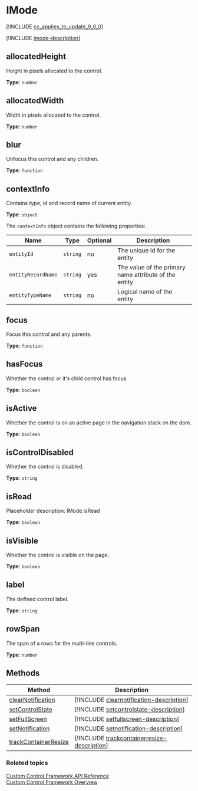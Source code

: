 # IMode

[!INCLUDE [cc_applies_to_update_9_0_0](../../../includes/cc_applies_to_update_9_0_0.md)]

[!INCLUDE [imode-description](includes/imode-description.md)]

## allocatedHeight

Height in pixels allocated to the control.

**Type**: `number`



## allocatedWidth

Width in pixels allocated to the control.

**Type**: `number`



## blur

Unfocus this control and any children.

**Type**: `function`



## contextInfo

Contains type, id and record name of current entity.

**Type**: `object`

<!-- IContextInfo -->

The `contextInfo` object contains the following properties:

|Name|Type|Optional|Description|
|--|--|--|--|
|`entityId`|`string`|no|The unique id for the entity|
|`entityRecordName`|`string`|yes|The value of the primary name attribute of the entity|
|`entityTypeName`|`string`|no|Logical name of the entity|


## focus

Focus this control and any parents.

**Type**: `function`


## hasFocus

Whether the control or it's child control has focus

**Type**: `boolean`


## isActive

Whether the control is on an active page in the navigation stack on the dom.

**Type**: `boolean`


## isControlDisabled

Whether the control is disabled.

**Type**: `string`


## isRead

Placeholder description: IMode.isRead

**Type**: `boolean`


## isVisible

Whether the control is visible on the page.

**Type**: `boolean`



## label

The defined control label.

**Type**: `string`



## rowSpan

The span of a rows for the multi-line controls.

**Type**: `number`



## Methods

|Method | Description | 
| ------------- |-------------|
|[clearNotification](imode/clearnotification.md)|[!INCLUDE [clearnotification-description](imode/includes/clearnotification-description.md)]|
|[setControlState](imode/setcontrolstate.md)|[!INCLUDE [setcontrolstate-description](imode/includes/setcontrolstate-description.md)]|
|[setFullScreen](imode/setfullscreen.md)|[!INCLUDE [setfullscreen-description](imode/includes/setfullscreen-description.md)]|
|[setNotification](imode/setnotification.md)|[!INCLUDE [setnotification-description](imode/includes/setnotification-description.md)]|
|[trackContainerResize](imode/trackcontainerresize.md)|[!INCLUDE [trackcontainerresize-description](imode/includes/trackcontainerresize-description.md)]|


### Related topics

[Custom Control Framework API Reference](index.md)<br />
[Custom Control Framework Overview](../custom-control-framework-overview.md)
